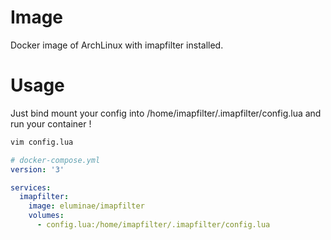 # Image

Docker image of ArchLinux with imapfilter installed.

# Usage

Just bind mount your config into /home/imapfilter/.imapfilter/config.lua and run your container !

```bash
vim config.lua
```

```yaml
# docker-compose.yml
version: '3'

services:
  imapfilter:
    image: eluminae/imapfilter
    volumes:
      - config.lua:/home/imapfilter/.imapfilter/config.lua
```
